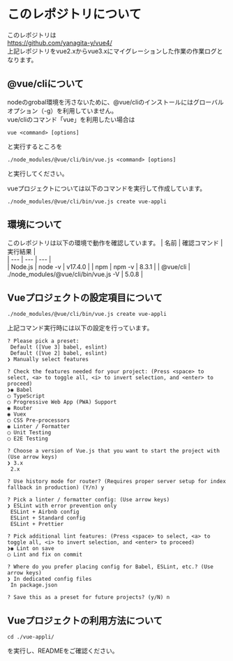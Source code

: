 # このレポジトリについて
このレポジトリは  
https://github.com/yanagita-y/vue4/  
上記レポジトリをvue2.xからvue3.xにマイグレーションした作業の作業ログとなります。  

## @vue/cliについて
nodeのgrobal環境を汚さないために、@vue/cliのインストールにはグローバルオプション（-g）を利用していません。  
vue/cliのコマンド「vue」を利用したい場合は
```
vue <command> [options]
```
と実行するところを
```
./node_modules/@vue/cli/bin/vue.js <command> [options]
```
と実行してください。  
  
vueプロジェクトについては以下のコマンドを実行して作成しています。
```
./node_modules/@vue/cli/bin/vue.js create vue-appli
```

## 環境について
このレポジトリは以下の環境で動作を確認しています。
| 名前 | 確認コマンド | 実行結果 |  
| --- | --- | --- |  
| Node.js | node -v | v17.4.0 |
| npm | npm -v | 8.3.1 |
| @vue/cli | ./node_modules/@vue/cli/bin/vue.js -V | 5.0.8 |

## Vueプロジェクトの設定項目について
```
./node_modules/@vue/cli/bin/vue.js create vue-appli
```
上記コマンド実行時には以下の設定を行っています。
 ```
 ? Please pick a preset: 
  Default ([Vue 3] babel, eslint) 
  Default ([Vue 2] babel, eslint) 
❯ Manually select features 

? Check the features needed for your project: (Press <space> to select, <a> to toggle all, <i> to invert selection, and <enter> to proceed)
❯◉ Babel
 ◯ TypeScript
 ◯ Progressive Web App (PWA) Support
 ◉ Router
 ◉ Vuex
 ◯ CSS Pre-processors
 ◉ Linter / Formatter
 ◯ Unit Testing
 ◯ E2E Testing

? Choose a version of Vue.js that you want to start the project with (Use arrow keys)
❯ 3.x 
  2.x 

? Use history mode for router? (Requires proper server setup for index fallback in production) (Y/n) y

? Pick a linter / formatter config: (Use arrow keys)
❯ ESLint with error prevention only 
  ESLint + Airbnb config 
  ESLint + Standard config 
  ESLint + Prettier 

? Pick additional lint features: (Press <space> to select, <a> to toggle all, <i> to invert selection, and <enter> to proceed)
❯◉ Lint on save
 ◯ Lint and fix on commit

? Where do you prefer placing config for Babel, ESLint, etc.? (Use arrow keys)
❯ In dedicated config files 
  In package.json  

? Save this as a preset for future projects? (y/N) n
```

## Vueプロジェクトの利用方法について
```
cd ./vue-appli/
```
を実行し、READMEをご確認ください。